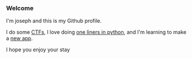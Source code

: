 ### Welcome

I'm joseph and this is my Github profile.

I do some [CTFs](https://ctftime.org/team/135134), I love doing [one liners in python](https://github.com/jlsajfj/one-lyne), and I'm learning to make a [new app](https://github.com/jlsajfj/ellie-and-edward).

I hope you enjoy your stay
<!--
**jlsajfj/jlsajfj** is a ✨ _special_ ✨ repository because its `README.md` (this file) appears on your GitHub profile.

Here are some ideas to get you started:

- 🔭 I’m currently working on ...
- 🌱 I’m currently learning ...
- 👯 I’m looking to collaborate on ...
- 🤔 I’m looking for help with ...
- 💬 Ask me about ...
- 📫 How to reach me: ...
- 😄 Pronouns: ...
- ⚡ Fun fact: ...
-->

